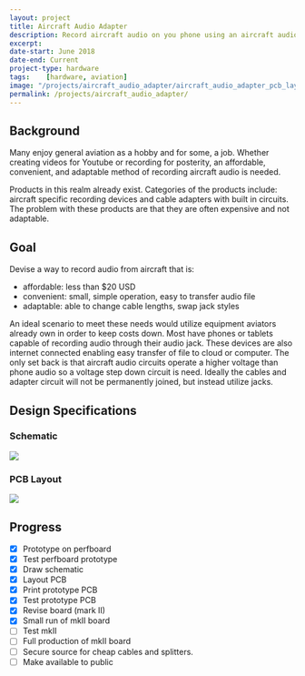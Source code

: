 ```yaml
---
layout: project
title: Aircraft Audio Adapter
description: Record aircraft audio on you phone using an aircraft audio to phone adapter. It supports iPhone and Android.
excerpt: 
date-start: June 2018
date-end: Current
project-type: hardware
tags:    [hardware, aviation]
image: "/projects/aircraft_audio_adapter/aircraft_audio_adapter_pcb_layout.jpg"
permalink: /projects/aircraft_audio_adapter/
---
```


## Background

Many enjoy general aviation as a hobby and for some, a job. Whether creating videos for Youtube or recording for posterity, an affordable, convenient, and adaptable method of recording aircraft audio is needed.

Products in this realm already exist. Categories of the products include: aircraft specific recording devices and cable adapters with built in circuits. The problem with these products are that they are often expensive and not adaptable. 

## Goal

Devise a way to record audio from aircraft that is:
- affordable: less than $20 USD
- convenient: small, simple operation, easy to transfer audio file
- adaptable: able to change cable lengths, swap jack styles

An ideal scenario to meet these needs would utilize equipment aviators already own in order to keep costs down. Most have phones or tablets capable of recording audio through their audio jack. These devices are also internet connected enabling easy transfer of file to cloud or computer. The only set back is that aircraft audio circuits operate a higher voltage than phone audio so a voltage step down circuit is need. Ideally the cables and adapter circuit will not be permanently joined, but instead utilize jacks.

## Design Specifications

### Schematic

![]({{site.baseurl}}/projects/aircraft_audio_adapter/aircraft_audio_adapter_schematic.jpg)

### PCB Layout

<img src="{{site.baseurl}}/projects/aircraft_audio_adapter/aircraft_audio_adapter_pcb_layout.jpg" style="max-height:30em;">

## Progress
- [x] Prototype on perfboard
- [x] Test perfboard prototype
- [x] Draw schematic
- [x] Layout PCB
- [x] Print prototype PCB
- [x] Test prototype PCB
- [x] Revise board (mark II)
- [x] Small run of mkII board
- [ ] Test mkII
- [ ] Full production of mkII board
- [ ] Secure source for cheap cables and splitters.
- [ ] Make available to public